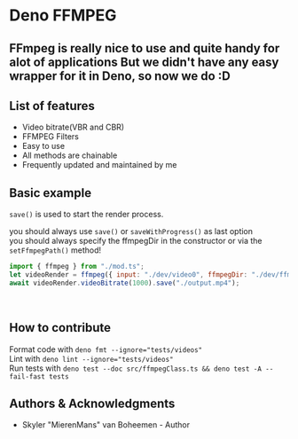 # Deno FFMPEG

## FFmpeg is really nice to use and quite handy for alot of applications But we didn't have any easy wrapper for it in Deno, so now we do :D

## List of features

- Video bitrate(VBR and CBR)
- FFMPEG Filters
- Easy to use
- All methods are chainable
- Frequently updated and maintained by me

## Basic example

`save()` is used to start the render process.

you should always use `save()` or `saveWithProgress()` as last option\
you should always specify the ffmpegDir in the constructor or via the
`setFfmpegPath()` method!

```js
import { ffmpeg } from "./mod.ts";
let videoRender = ffmpeg({ input: "./dev/video0", ffmpegDir: "./dev/ffmpeg" });
await videoRender.videoBitrate(1000).save("./output.mp4");
```

<br>

## How to contribute

Format code with `deno fmt --ignore="tests/videos"`\
Lint with `deno lint --ignore="tests/videos"`\
Run tests with
`deno test --doc src/ffmpegClass.ts && deno test -A --fail-fast tests`

## Authors & Acknowledgments

- Skyler "MierenMans" van Boheemen - Author
